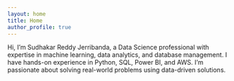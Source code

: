 ```yaml
---
layout: home
title: Home
author_profile: true
---
```


Hi, I’m Sudhakar Reddy Jerribanda, a Data Science professional with expertise in machine learning, data analytics, and database management. I have hands-on experience in Python, SQL, Power BI, and AWS. I’m passionate about solving real-world problems using data-driven solutions.
